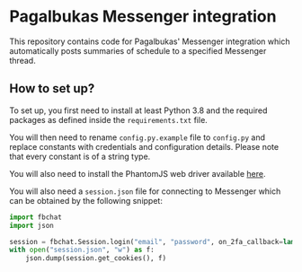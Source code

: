 # Pagalbukas Messenger integration

This repository contains code for Pagalbukas' Messenger integration which automatically posts
summaries of schedule to a specified Messenger thread.

## How to set up?

To set up, you first need to install at least Python 3.8 and the required packages as defined
inside the `requirements.txt` file.

You will then need to rename `config.py.example` file to `config.py` and replace constants with
credentials and configuration details. Please note that every constant is of a string type.

You will also need to install the PhantomJS web driver available [here](https://phantomjs.org/).

You will also need a `session.json` file for connecting to Messenger which can be obtained by the
following snippet:

```python
import fbchat
import json

session = fbchat.Session.login("email", "password", on_2fa_callback=lambda: input("2FA Code: "))
with open("session.json", "w") as f:
    json.dump(session.get_cookies(), f)
```
